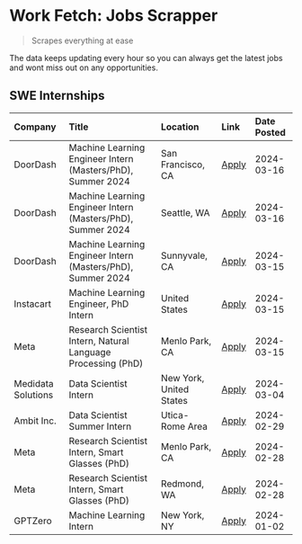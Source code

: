 # Work Fetch: Jobs Scrapper
> Scrapes everything at ease

The data keeps updating every hour so you can always get the latest jobs and wont miss out on any opportunities.

## SWE Internships
<!--START_SECTION:workfetch-->
| Company            | Title                                                        | Location                | Link                                                                                                                                                                                                                                                                       | Date Posted   |
|:-------------------|:-------------------------------------------------------------|:------------------------|:---------------------------------------------------------------------------------------------------------------------------------------------------------------------------------------------------------------------------------------------------------------------------|:--------------|
| DoorDash           | Machine Learning Engineer Intern (Masters/PhD), Summer 2024  | San Francisco, CA       | [Apply](https://www.linkedin.com/jobs/view/machine-learning-engineer-intern-masters-phd-summer-2024-at-doordash-3736457737?refId=Limg4wY%2BUftVr41QqQmXLw%3D%3D&trackingId=nXmpEoE6fnF5T%2FQlaIKHgw%3D%3D&position=3&pageNum=0&trk=public_jobs_jserp-result_search-card)   | 2024-03-16    |
| DoorDash           | Machine Learning Engineer Intern (Masters/PhD), Summer 2024  | Seattle, WA             | [Apply](https://www.linkedin.com/jobs/view/machine-learning-engineer-intern-masters-phd-summer-2024-at-doordash-3736455966?refId=Limg4wY%2BUftVr41QqQmXLw%3D%3D&trackingId=Pah9YSvo%2FiDkv%2BXJ04uspg%3D%3D&position=4&pageNum=0&trk=public_jobs_jserp-result_search-card) | 2024-03-16    |
| DoorDash           | Machine Learning Engineer Intern (Masters/PhD), Summer 2024  | Sunnyvale, CA           | [Apply](https://www.linkedin.com/jobs/view/machine-learning-engineer-intern-masters-phd-summer-2024-at-doordash-3736454973?refId=Limg4wY%2BUftVr41QqQmXLw%3D%3D&trackingId=MCNXUcqUHCCh9otou%2Be9tA%3D%3D&position=2&pageNum=0&trk=public_jobs_jserp-result_search-card)   | 2024-03-15    |
| Instacart          | Machine Learning Engineer, PhD Intern                        | United States           | [Apply](https://www.linkedin.com/jobs/view/machine-learning-engineer-phd-intern-at-instacart-3815634369?refId=Limg4wY%2BUftVr41QqQmXLw%3D%3D&trackingId=Rq7Cf7ty61HTMKjjLxjwhw%3D%3D&position=5&pageNum=0&trk=public_jobs_jserp-result_search-card)                        | 2024-03-15    |
| Meta               | Research Scientist Intern, Natural Language Processing (PhD) | Menlo Park, CA          | [Apply](https://www.linkedin.com/jobs/view/research-scientist-intern-natural-language-processing-phd-at-meta-3858718375?refId=Limg4wY%2BUftVr41QqQmXLw%3D%3D&trackingId=tVv%2BS%2FmzvkINViWf4sSTFA%3D%3D&position=7&pageNum=0&trk=public_jobs_jserp-result_search-card)    | 2024-03-15    |
| Medidata Solutions | Data Scientist Intern                                        | New York, United States | [Apply](https://www.linkedin.com/jobs/view/data-scientist-intern-at-medidata-solutions-3810253704?refId=Limg4wY%2BUftVr41QqQmXLw%3D%3D&trackingId=xD597j9pCDsosufAYQiKPg%3D%3D&position=9&pageNum=0&trk=public_jobs_jserp-result_search-card)                              | 2024-03-04    |
| Ambit Inc.         | Data Scientist Summer Intern                                 | Utica-Rome Area         | [Apply](https://www.linkedin.com/jobs/view/data-scientist-summer-intern-at-ambit-inc-3843121918?refId=Limg4wY%2BUftVr41QqQmXLw%3D%3D&trackingId=sf7mRxOUfdY2n0P5WIA39Q%3D%3D&position=10&pageNum=0&trk=public_jobs_jserp-result_search-card)                               | 2024-02-29    |
| Meta               | Research Scientist Intern, Smart Glasses (PhD)               | Menlo Park, CA          | [Apply](https://www.linkedin.com/jobs/view/research-scientist-intern-smart-glasses-phd-at-meta-3811308332?refId=Limg4wY%2BUftVr41QqQmXLw%3D%3D&trackingId=jzO%2BOQ%2FLPYY3iv%2B%2BYJz27Q%3D%3D&position=11&pageNum=0&trk=public_jobs_jserp-result_search-card)             | 2024-02-28    |
| Meta               | Research Scientist Intern, Smart Glasses (PhD)               | Redmond, WA             | [Apply](https://www.linkedin.com/jobs/view/research-scientist-intern-smart-glasses-phd-at-meta-3811304794?refId=Limg4wY%2BUftVr41QqQmXLw%3D%3D&trackingId=zY3j69bvH4T2l%2Bj%2BJQxesg%3D%3D&position=12&pageNum=0&trk=public_jobs_jserp-result_search-card)                 | 2024-02-28    |
| GPTZero            | Machine Learning Intern                                      | New York, NY            | [Apply](https://www.linkedin.com/jobs/view/machine-learning-intern-at-gptzero-3796844451?refId=Limg4wY%2BUftVr41QqQmXLw%3D%3D&trackingId=ScW%2FgJzXfU%2F8hCuGbnQLVw%3D%3D&position=8&pageNum=0&trk=public_jobs_jserp-result_search-card)                                   | 2024-01-02    |
<!--END_SECTION:workfetch-->
